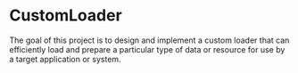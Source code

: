 # CustomLoader
The goal of this project is to design and implement a custom loader that can efficiently load and prepare a particular type of data or resource for use by a target application or system. 
